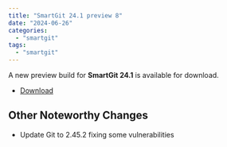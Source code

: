```yaml
---
title: "SmartGit 24.1 preview 8"
date: "2024-06-26"
categories: 
  - "smartgit"
tags: 
  - "smartgit"
---
```


A new preview build for **SmartGit 24.1** is available for download.

- [Download](https://www.syntevo.com/smartgit/preview)

## Other Noteworthy Changes
- Update Git to 2.45.2 fixing some vulnerabilities
